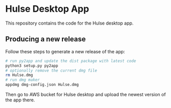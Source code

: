 # Hulse Desktop App
This repository contains the code for the Hulse desktop app. 

## Producing a new release
Follow these steps to generate a new release of the app:
```bash
# run py2app and update the dist package with latest code
python3 setup.py py2app 
# optionally remove the current dmg file
rm Hulse.dmg
# run dmg maker
appdmg dmg-config.json Hulse.dmg
```

Then go to AWS bucket for Hulse desktop and upload the newest version of the app there.
